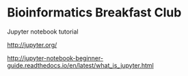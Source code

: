 # Bioinformatics Breakfast Club
Jupyter notebook tutorial

http://jupyter.org/

http://jupyter-notebook-beginner-guide.readthedocs.io/en/latest/what_is_jupyter.html
